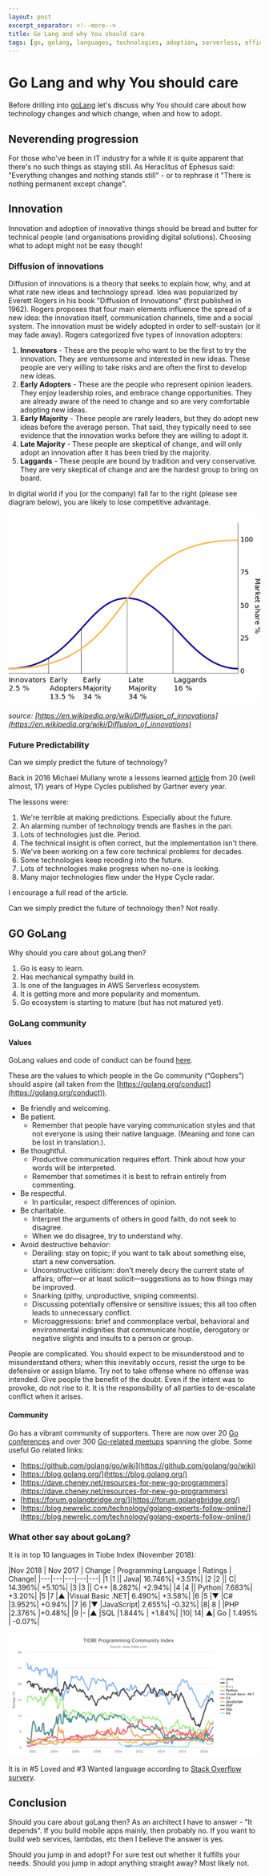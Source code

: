 ```yaml
---
layout: post
excerpt_separator: <!--more-->
title: Go Lang and why You should care
tags: [go, golang, languages, technologies, adoption, serverless, efficient compute]
---
```


#  Go Lang and why You should care

Before drilling into [goLang](https://golang.org/) let's discuss why You should care about how technology changes and which change, when and how to adopt.

## Neverending progression

For those who've been in IT industry for a while it is quite apparent that there's no such things as staying still. As Heraclitus of Ephesus said: "Everything changes and nothing stands still" - or to rephrase it "There is nothing permanent except change".

<!--more-->

## Innovation

Innovation and adoption of innovative things should be bread and butter for technical people (and organisations providing digital solutions). Choosing what to adopt might not be easy though!

### Diffusion of innovations  

Diffusion of innovations is a theory that seeks to explain how, why, and at what rate new ideas and technology spread. Idea was popularized by Everett Rogers in his book "Diffusion of Innovations" (first published in 1962). Rogers proposes that four main elements influence the spread of a new idea: the innovation itself, communication channels, time and a social system. The innovation must be widely adopted in order to self-sustain (or it may fade away). Rogers categorized five types of innovation adopters:

1. **Innovators** - These are the people who want to be the first to try the innovation. They are venturesome and interested in new ideas. These people are very willing to take risks and are often the first to develop new ideas.
2. **Early Adopters** - These are the people who represent opinion leaders. They enjoy leadership roles, and embrace change opportunities. They are already aware of the need to change and so are very comfortable adopting new ideas.
3. **Early Majority** - These people are rarely leaders, but they do adopt new ideas before the average person. That said, they typically need to see evidence that the innovation works before they are willing to adopt it.
4. **Late Majority** - These people are skeptical of change, and will only adopt an innovation after it has been tried by the majority.
5. **Laggards** - These people are bound by tradition and very conservative. They are very skeptical of change and are the hardest group to bring on board.

In digital world if you (or the company) fall far to the right (please see diagram below), you are likely to lose competitive advantage.


![Diffusion of innovations](/assets/images/goLang2018/Diffusion_of_ideas.png)

*source: [https://en.wikipedia.org/wiki/Diffusion_of_innovations](https://en.wikipedia.org/wiki/Diffusion_of_innovations)*

### Future Predictability

Can we simply predict the future of technology? 

Back in 2016 Michael Mullany wrote a lessons learned [article](https://www.linkedin.com/pulse/8-lessons-from-20-years-hype-cycles-michael-mullany/) from 20 (well almost, 17) years of Hype Cycles published by Gartner every year.

The lessons were:
1. We're terrible at making predictions. Especially about the future.
2. An alarming number of technology trends are flashes in the pan.
3. Lots of technologies just die. Period.
4. The technical insight is often correct, but the implementation isn't there.
5. We've been working on a few core technical problems for decades.
6. Some technologies keep receding into the future.
7. Lots of technologies make progress when no-one is looking.
8. Many major technologies flew under the Hype Cycle radar.

I encourage a full read of the article. 

Can we simply predict the future of technology then? Not really.

## GO GoLang

Why should you care about goLang then?
1. Go is easy to learn.
2. Has mechanical sympathy build in.
3. Is one of the languages in AWS Serverless ecosystem.
4. It is getting more and more popularity and momentum.
5. Go ecosystem is starting to mature (but has not matured yet).

### GoLang community 

#### Values

GoLang values and code of conduct can be found [here](https://golang.org/conduct).

These are the values to which people in the Go community (“Gophers”) should aspire (all taken from the [https://golang.org/conduct](https://golang.org/conduct)).

- Be friendly and welcoming.
- Be patient.
    - Remember that people have varying communication styles and that not everyone is using their native language. (Meaning and tone can be lost in translation.).
- Be thoughtful.
    - Productive communication requires effort. Think about how your words will be interpreted.
    - Remember that sometimes it is best to refrain entirely from commenting.
- Be respectful.
    - In particular, respect differences of opinion.
- Be charitable.
    - Interpret the arguments of others in good faith, do not seek to disagree.
    - When we do disagree, try to understand why.
- Avoid destructive behavior:
    - Derailing: stay on topic; if you want to talk about something else, start a new conversation.
    - Unconstructive criticism: don't merely decry the current state of affairs; offer—or at least solicit—suggestions as to how things may be improved.
    - Snarking (pithy, unproductive, sniping comments).
    - Discussing potentially offensive or sensitive issues; this all too often leads to unnecessary conflict.
    - Microaggressions: brief and commonplace verbal, behavioral and environmental indignities that communicate hostile, derogatory or negative slights and insults to a person or group.

People are complicated. You should expect to be misunderstood and to misunderstand others; when this inevitably occurs, resist the urge to be defensive or assign blame. Try not to take offense where no offense was intended. Give people the benefit of the doubt. Even if the intent was to provoke, do not rise to it. It is the responsibility of all parties to de-escalate conflict when it arises.

#### Community

Go has a vibrant community of supporters. There are now over 20 [Go conferences](https://github.com/golang/go/wiki/Conferences) and over 300 [Go-related meetups](https://www.meetup.com/topics/golang/) spanning the globe. Some useful Go related links:
- [https://github.com/golang/go/wiki](https://github.com/golang/go/wiki)
- [https://blog.golang.org/](https://blog.golang.org/)
- [https://dave.cheney.net/resources-for-new-go-programmers](https://dave.cheney.net/resources-for-new-go-programmers)
- [https://forum.golangbridge.org/](https://forum.golangbridge.org/)
- [https://blog.newrelic.com/technology/golang-experts-follow-online/](https://blog.newrelic.com/technology/golang-experts-follow-online/)

### What other say about goLang?

It is in top 10 languages in Tiobe Index (November 2018):

|Nov 2018 |	Nov 2017 |	Change |	Programming Language |	Ratings	| Change|
|---|---|---|---|---|
|1	|1	||	Java|	16.746%|	+3.51%|
|2	|2	||	C|	14.396%|	+5.10%|
|3	|3	||	C++	|8.282%|	+2.94%|
|4	|4	||	Python|	7.683%|	+3.20%|
|5	|7	|▲	|Visual Basic .NET|	6.490%|	+3.58%|
|6	|5	|▼	|C#	|3.952%|	+0.94%|
|7	|6	|▼	|JavaScript|	2.655%|	-0.32%|
|8|	8	| |PHP	|2.376%	|+0.48%|
|9	|-	|▲	|SQL	|1.844% |	+1.84%|
|10|	14|	▲|	Go	| 1.495%  |	-0.07%|

![tiobe popularity](/assets/images/goLang2018/tiobe_popularity_chart.png)

It is in #5 Loved and #3 Wanted language according to [Stack Overflow survery](https://insights.stackoverflow.com/survey/2018/#most-loved-dreaded-and-wanted).

## Conclusion

Should you care about goLang then? As an architect I have to answer - "It depends". If you build mobile apps mainly, then probably no. If you want to build web services, lambdas, etc then  I believe the answer is yes. 

Should you jump in and adopt? For sure test out whether it fulfills your needs. Should you jump in adopt anything straight away? Most likely not.


